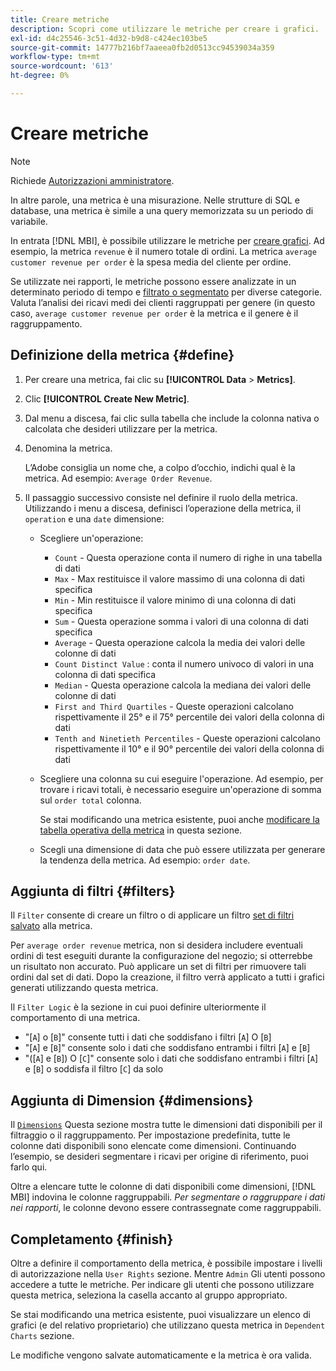 ```yaml
---
title: Creare metriche
description: Scopri come utilizzare le metriche per creare i grafici.
exl-id: d4c25546-3c51-4d32-b9d8-c424ec103be5
source-git-commit: 14777b216bf7aaeea0fb2d0513cc94539034a359
workflow-type: tm+mt
source-wordcount: '613'
ht-degree: 0%

---
```


# Creare metriche

>[!NOTE]
>
>Richiede [Autorizzazioni amministratore](../../administrator/user-management/user-management.md).

In altre parole, una metrica è una misurazione. Nelle strutture di SQL e database, una metrica è simile a una query memorizzata su un periodo di variabile.

In entrata [!DNL MBI], è possibile utilizzare le metriche per [creare grafici](../../data-user/reports/ess-rpt-build-visual.md). Ad esempio, la metrica `revenue` è il numero totale di ordini. La metrica `average customer revenue per order` è la spesa media del cliente per ordine.

Se utilizzate nei rapporti, le metriche possono essere analizzate in un determinato periodo di tempo e [filtrato o segmentato](../../best-practices/segment-filter.md) per diverse categorie. Valuta l’analisi dei ricavi medi dei clienti raggruppati per genere (in questo caso, `average customer revenue per order` è la metrica e il genere è il raggruppamento.

## Definizione della metrica {#define}

1. Per creare una metrica, fai clic su **[!UICONTROL Data** > **Metrics]**.

1. Clic **[!UICONTROL Create New Metric]**.

1. Dal menu a discesa, fai clic sulla tabella che include la colonna nativa o calcolata che desideri utilizzare per la metrica.

1. Denomina la metrica.

   L’Adobe consiglia un nome che, a colpo d’occhio, indichi qual è la metrica. Ad esempio: `Average Order Revenue`.

1. Il passaggio successivo consiste nel definire il ruolo della metrica. Utilizzando i menu a discesa, definisci l’operazione della metrica, il `operation` e una `date` dimensione:

   * Scegliere un&#39;operazione:
      * `Count` - Questa operazione conta il numero di righe in una tabella di dati
      * `Max` - Max restituisce il valore massimo di una colonna di dati specifica
      * `Min` - Min restituisce il valore minimo di una colonna di dati specifica
      * `Sum` - Questa operazione somma i valori di una colonna di dati specifica
      * `Average` - Questa operazione calcola la media dei valori delle colonne di dati
      * `Count Distinct Value` : conta il numero univoco di valori in una colonna di dati specifica
      * `Median` - Questa operazione calcola la mediana dei valori delle colonne di dati
      * `First and Third Quartiles` - Queste operazioni calcolano rispettivamente il 25° e il 75° percentile dei valori della colonna di dati
      * `Tenth and Ninetieth Percentiles` - Queste operazioni calcolano rispettivamente il 10° e il 90° percentile dei valori della colonna di dati
   * Scegliere una colonna su cui eseguire l&#39;operazione. Ad esempio, per trovare i ricavi totali, è necessario eseguire un&#39;operazione di somma sul `order total` colonna.

      Se stai modificando una metrica esistente, puoi anche [modificare la tabella operativa della metrica](../../data-analyst/data-warehouse-mgr/change-metric-op-table.md) in questa sezione.

   * Scegli una dimensione di data che può essere utilizzata per generare la tendenza della metrica. Ad esempio: `order date`.


## Aggiunta di filtri {#filters}

Il `Filter` consente di creare un filtro o di applicare un filtro [set di filtri salvato](../../data-user/reports/ess-manage-data-filters.md) alla metrica.

Per `average order revenue` metrica, non si desidera includere eventuali ordini di test eseguiti durante la configurazione del negozio; si otterrebbe un risultato non accurato. Può applicare un set di filtri per rimuovere tali ordini dal set di dati. Dopo la creazione, il filtro verrà applicato a tutti i grafici generati utilizzando questa metrica.

Il `Filter Logic` è la sezione in cui puoi definire ulteriormente il comportamento di una metrica.

* &quot;\[`A`\] o \[`B`\]&quot; consente tutti i dati che soddisfano i filtri \[`A`\] O \[`B`\]
* &quot;\[`A`\] e \[`B`\]&quot; consente solo i dati che soddisfano entrambi i filtri \[`A`\] e \[`B`\]
* &quot;(\[`A`\] e \[`B`\]) O \[`C`\]&quot; consente solo i dati che soddisfano entrambi i filtri \[`A`\] e \[`B`\] o soddisfa il filtro \[`C`\] da solo

## Aggiunta di Dimension {#dimensions}

Il [`Dimensions`](../../data-analyst/data-warehouse-mgr/manage-data-dimensions-metrics.md) Questa sezione mostra tutte le dimensioni dati disponibili per il filtraggio o il raggruppamento. Per impostazione predefinita, tutte le colonne dati disponibili sono elencate come dimensioni. Continuando l’esempio, se desideri segmentare i ricavi per origine di riferimento, puoi farlo qui.

Oltre a elencare tutte le colonne di dati disponibili come dimensioni, [!DNL MBI] indovina le colonne raggruppabili. *Per segmentare o raggruppare i dati nei rapporti*, le colonne devono essere contrassegnate come raggruppabili.

## Completamento {#finish}

Oltre a definire il comportamento della metrica, è possibile impostare i livelli di autorizzazione nella `User Rights` sezione. Mentre `Admin` Gli utenti possono accedere a tutte le metriche. Per indicare gli utenti che possono utilizzare questa metrica, seleziona la casella accanto al gruppo appropriato.

Se stai modificando una metrica esistente, puoi visualizzare un elenco di grafici (e del relativo proprietario) che utilizzano questa metrica in `Dependent Charts` sezione.

Le modifiche vengono salvate automaticamente e la metrica è ora valida.
